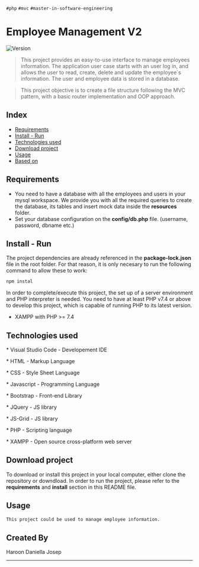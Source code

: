 `#php` `#mvc` `#master-in-software-engineering`

# Employee Management V2 <!-- omit in toc -->

<p>
  <img alt="Version" src="https://img.shields.io/badge/version-2.0-blue.svg?cacheSeconds=2592000" />
</p>

> This project provides an easy-to-use interface to manage employees information. The application user case starts with an user log in, and allows the user to read, create, delete and update the employee´s information. The user and employee data is stored in a database.

> This project objective is to create a file structure following the MVC pattern, with a basic router implementation and OOP approach.

## Index <!-- omit in toc -->

- [Requirements](#requirements)
- [Install - Run](#install---run)
- [Technologies used](#technologies-used)
- [Download project](#download-project)
- [Usage](#usage)
- [Based on](#based-on)

## Requirements

- You need to have a database with all the employees and users in your mysql workspace. We provide you with all the required queries to create the database, its tables and insert mock data inside the **resources** folder.
- Set your database configuration on the **config/db.php** file. (username, password, dbname etc.)

## Install - Run

The project dependencies are already referenced in the **package-lock.json** file in the root folder. For that reason, it is only necesary to run the following command to allow these to work:

```sh
npm instal
```

In order to complete/execute this project, the set up of a server environment and PHP interpreter is needed. You need to have at least PHP v7.4 or above to develop this project, which is capable of running PHP to its latest version.

- XAMPP with PHP >= 7.4

## Technologies used

\* Visual Studio Code - Developement IDE

\* HTML - Markup Language

\* CSS - Style Sheet Language

\* Javascript - Programming Language

\* Bootstrap - Front-end Library

\* JQuery - JS library

\* JS-Grid - JS library

\* PHP - Scripting language

\* XAMPP - Open source cross-platform web server

## Download project

To download or install this project in your local computer, either clone the repository or downdload. In order to run the project, please refer to the **requirements** and **install** section in this README file.

## Usage

```sh
This project could be used to manage employee information.
```

## Created By

Haroon
Daniella
Josep

---
